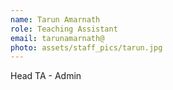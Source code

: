 ```yaml
---
name: Tarun Amarnath
role: Teaching Assistant
email: tarunamarnath@
photo: assets/staff_pics/tarun.jpg
---
```


Head TA - Admin
